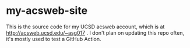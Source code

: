 # my-acsweb-site

This is the source code for my UCSD acsweb account, which is at http://acsweb.ucsd.edu/~asg017 . I don't plan on updating this repo often, it's mostly used to test a GitHub Action.
